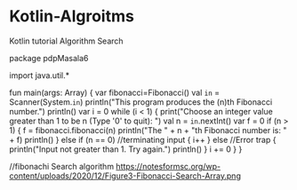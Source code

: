 # Kotlin-Algroitms
Kotlin tutorial Algorithm Search


package pdpMasala6

import java.util.*

fun main(args: Array<String>) {
    var fibonacci=Fibonacci()
    val `in` = Scanner(System.`in`)
    println("This program produces the (n)th Fibonacci number.")
    println()
    var i = 0
    while (i < 1) {
        print("Choose an integer value greater than 1 to be n (Type '0' to quit): ")
        val n = `in`.nextInt()
        var f = 0
        if (n > 1) {
            f = fibonacci.fibonacci(n)
            println("The " + n + "th Fibonacci number is: " + f)
            println()
        } else if (n == 0) //terminating input
        {
            i++
        } else  //Error trap
        {
            println("Input not greater than 1. Try again.")
            println()
        }
        i += 0
    }
}

  
  
  
  //fibonachi Search algorithm 
  https://notesformsc.org/wp-content/uploads/2020/12/Figure3-Fibonacci-Search-Array.png
